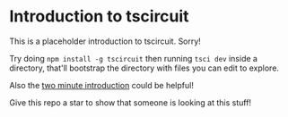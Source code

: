 # Introduction to tscircuit

This is a placeholder introduction to tscircuit. Sorry!

Try doing `npm install -g tscircuit` then running `tsci dev` inside a directory, that'll
bootstrap the directory with files you can edit to explore.

Also the [two minute introduction](https://www.youtube.com/watch?v=9m-bfswEv2k) could be
helpful!

Give this repo a star to show that someone is looking at this stuff!
